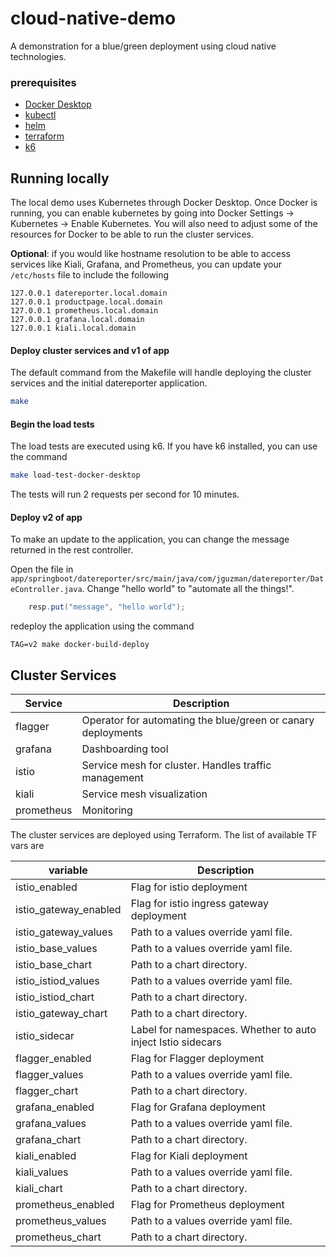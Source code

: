 # cloud-native-demo

A demonstration for a blue/green deployment using cloud native technologies.

### prerequisites

- [Docker Desktop](https://www.docker.com/products/docker-desktop/)
- [kubectl](https://kubernetes.io/docs/tasks/tools/)
- [helm](https://helm.sh/docs/intro/install/)
- [terraform](https://developer.hashicorp.com/terraform/tutorials/aws-get-started/install-cli)
- [k6](https://k6.io/docs/get-started/installation/)

## Running locally

The local demo uses Kubernetes through Docker Desktop. Once Docker is running, you can enable kubernetes by going into Docker Settings -> Kubernetes -> Enable Kubernetes. You will also need to adjust some of the resources for Docker to be able to run the cluster services.

**Optional**: if you would like hostname resolution to be able to access services like Kiali, Grafana, and Prometheus, you can update your `/etc/hosts` file to include the following

```
127.0.0.1 datereporter.local.domain
127.0.0.1 productpage.local.domain
127.0.0.1 prometheus.local.domain
127.0.0.1 grafana.local.domain
127.0.0.1 kiali.local.domain
```

#### Deploy cluster services and v1 of app

The default command from the Makefile will handle deploying the cluster services and the initial datereporter application.

```bash
make
```

#### Begin the load tests

The load tests are executed using k6. If you have k6 installed, you can use the command

```bash
make load-test-docker-desktop
```

The tests will run 2 requests per second for 10 minutes.

#### Deploy v2 of app

To make an update to the application, you can change the message returned in the rest controller.

Open the file in `app/springboot/datereporter/src/main/java/com/jguzman/datereporter/DateController.java`. Change "hello world" to "automate all the things!".

```java
    resp.put("message", "hello world");
```

redeploy the application using the command

```
TAG=v2 make docker-build-deploy
```

## Cluster Services

| Service    | Description                                                  |
| ---------- | ------------------------------------------------------------ |
| flagger    | Operator for automating the blue/green or canary deployments |
| grafana    | Dashboarding tool                                            |
| istio      | Service mesh for cluster. Handles traffic management         |
| kiali      | Service mesh visualization                                   |
| prometheus | Monitoring                                                   |

The cluster services are deployed using Terraform. The list of available TF vars are

| variable              | Description                                                 |
| --------------------- | ----------------------------------------------------------- |
| istio_enabled         | Flag for istio deployment                                   |
| istio_gateway_enabled | Flag for istio ingress gateway deployment                   |
| istio_gateway_values  | Path to a values override yaml file.                        |
| istio_base_values     | Path to a values override yaml file.                        |
| istio_base_chart      | Path to a chart directory.                                  |
| istio_istiod_values   | Path to a values override yaml file.                        |
| istio_istiod_chart    | Path to a chart directory.                                  |
| istio_gateway_chart   | Path to a chart directory.                                  |
| istio_sidecar         | Label for namespaces. Whether to auto inject Istio sidecars |
| flagger_enabled       | Flag for Flagger deployment                                 |
| flagger_values        | Path to a values override yaml file.                        |
| flagger_chart         | Path to a chart directory.                                  |
| grafana_enabled       | Flag for Grafana deployment                                 |
| grafana_values        | Path to a values override yaml file.                        |
| grafana_chart         | Path to a chart directory.                                  |
| kiali_enabled         | Flag for Kiali deployment                                   |
| kiali_values          | Path to a values override yaml file.                        |
| kiali_chart           | Path to a chart directory.                                  |
| prometheus_enabled    | Flag for Prometheus deployment                              |
| prometheus_values     | Path to a values override yaml file.                        |
| prometheus_chart      | Path to a chart directory.                                  |
